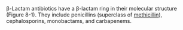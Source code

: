 β-Lactam antibiotics have a β-lactam ring in their molecular structure (Figure 8-1). They include penicillins (superclass of [methicillin](Methicillin.md)), cephalosporins, monobactams, and carbapenems.